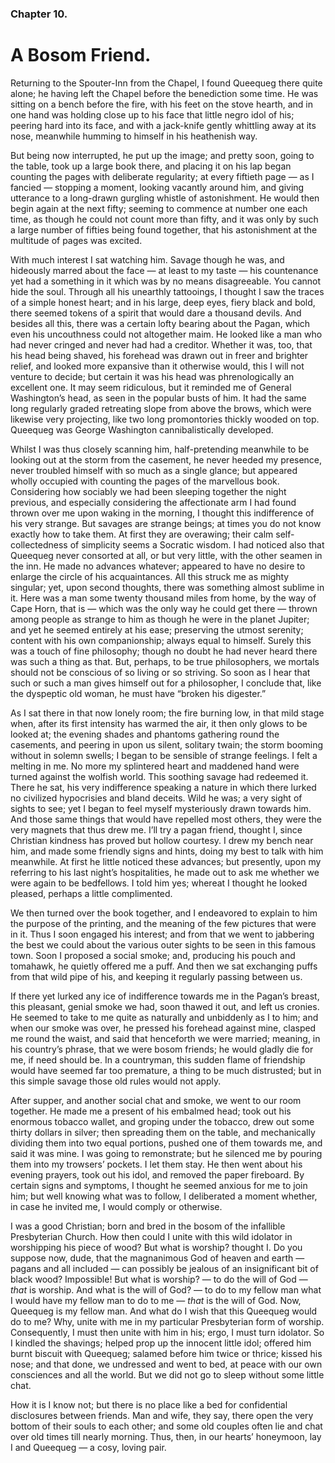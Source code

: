 ### Chapter 10. 
A Bosom Friend.
===============

Returning to the Spouter-Inn from the Chapel, I found Queequeg there quite
alone; he having left the Chapel before the benediction some time.  He was
sitting on a bench before the fire, with his feet on the stove hearth, and in
one hand was holding close up to his face that little negro idol of his;
peering hard into its face, and with a jack-knife gently whittling away at its
nose, meanwhile humming to himself in his heathenish way.

But being now interrupted, he put up the image; and pretty soon, going to the
table, took up a large book there, and placing it on his lap began counting the
pages with deliberate regularity; at every fiftieth page — as I fancied —
stopping a moment, looking vacantly around him, and giving utterance to a
long-drawn gurgling whistle of astonishment. He would then begin again at the
next fifty; seeming to commence at number one each time, as though he could not
count more than fifty, and it was only by such a large number of fifties being
found together, that his astonishment at the multitude of pages was excited.

With much interest I sat watching him. Savage though he was, and hideously
marred about the face — at least to my taste — his countenance yet had a
something in it which was by no means disagreeable. You cannot hide the soul.
Through all his unearthly tattooings, I thought I saw the traces of a simple
honest heart; and in his large, deep eyes, fiery black and bold, there seemed
tokens of a spirit that would dare a thousand devils. And besides all this,
there was a certain lofty bearing about the Pagan, which even his uncouthness
could not altogether maim.  He looked like a man who had never cringed and
never had had a creditor.  Whether it was, too, that his head being shaved, his
forehead was drawn out in freer and brighter relief, and looked more expansive
than it otherwise would, this I will not venture to decide; but certain it was
his head was phrenologically an excellent one. It may seem ridiculous, but it
reminded me of General Washington’s head, as seen in the popular busts of him.
It had the same long regularly graded retreating slope from above the brows,
which were likewise very projecting, like two long promontories thickly wooded
on top. Queequeg was George Washington cannibalistically developed.

Whilst I was thus closely scanning him, half-pretending meanwhile to be looking
out at the storm from the casement, he never heeded my presence, never troubled
himself with so much as a single glance; but appeared wholly occupied with
counting the pages of the marvellous book.  Considering how sociably we had
been sleeping together the night previous, and especially considering the
affectionate arm I had found thrown over me upon waking in the morning, I
thought this indifference of his very strange. But savages are strange beings;
at times you do not know exactly how to take them. At first they are overawing;
their calm self-collectedness of simplicity seems a Socratic wisdom. I had
noticed also that Queequeg never consorted at all, or but very little, with the
other seamen in the inn. He made no advances whatever; appeared to have no
desire to enlarge the circle of his acquaintances. All this struck me as mighty
singular; yet, upon second thoughts, there was something almost sublime in it.
Here was a man some twenty thousand miles from home, by the way of Cape Horn,
that is — which was the only way he could get there — thrown among people as
strange to him as though he were in the planet Jupiter; and yet he seemed
entirely at his ease; preserving the utmost serenity; content with his own
companionship; always equal to himself. Surely this was a touch of fine
philosophy; though no doubt he had never heard there was such a thing as that.
But, perhaps, to be true philosophers, we mortals should not be conscious of so
living or so striving. So soon as I hear that such or such a man gives himself
out for a philosopher, I conclude that, like the dyspeptic old woman, he must
have “broken his digester.”

As I sat there in that now lonely room; the fire burning low, in that mild
stage when, after its first intensity has warmed the air, it then only glows to
be looked at; the evening shades and phantoms gathering round the casements,
and peering in upon us silent, solitary twain; the storm booming without in
solemn swells; I began to be sensible of strange feelings. I felt a melting in
me. No more my splintered heart and maddened hand were turned against the
wolfish world. This soothing savage had redeemed it. There he sat, his very
indifference speaking a nature in which there lurked no civilized hypocrisies
and bland deceits.  Wild he was; a very sight of sights to see; yet I began to
feel myself mysteriously drawn towards him. And those same things that would
have repelled most others, they were the very magnets that thus drew me. I’ll
try a pagan friend, thought I, since Christian kindness has proved but hollow
courtesy. I drew my bench near him, and made some friendly signs and hints,
doing my best to talk with him meanwhile. At first he little noticed these
advances; but presently, upon my referring to his last night’s hospitalities,
he made out to ask me whether we were again to be bedfellows. I told him yes;
whereat I thought he looked pleased, perhaps a little complimented.

We then turned over the book together, and I endeavored to explain to him the
purpose of the printing, and the meaning of the few pictures that were in it.
Thus I soon engaged his interest; and from that we went to jabbering the best
we could about the various outer sights to be seen in this famous town. Soon I
proposed a social smoke; and, producing his pouch and tomahawk, he quietly
offered me a puff. And then we sat exchanging puffs from that wild pipe of his,
and keeping it regularly passing between us.

If there yet lurked any ice of indifference towards me in the Pagan’s breast,
this pleasant, genial smoke we had, soon thawed it out, and left us cronies. He
seemed to take to me quite as naturally and unbiddenly as I to him; and when
our smoke was over, he pressed his forehead against mine, clasped me round the
waist, and said that henceforth we were married; meaning, in his country’s
phrase, that we were bosom friends; he would gladly die for me, if need should
be. In a countryman, this sudden flame of friendship would have seemed far too
premature, a thing to be much distrusted; but in this simple savage those old
rules would not apply.

After supper, and another social chat and smoke, we went to our room together.
He made me a present of his embalmed head; took out his enormous tobacco
wallet, and groping under the tobacco, drew out some thirty dollars in silver;
then spreading them on the table, and mechanically dividing them into two equal
portions, pushed one of them towards me, and said it was mine. I was going to
remonstrate; but he silenced me by pouring them into my trowsers’ pockets. I
let them stay.  He then went about his evening prayers, took out his idol, and
removed the paper fireboard. By certain signs and symptoms, I thought he seemed
anxious for me to join him; but well knowing what was to follow, I deliberated
a moment whether, in case he invited me, I would comply or otherwise.

I was a good Christian; born and bred in the bosom of the infallible
Presbyterian Church. How then could I unite with this wild idolator in
worshipping his piece of wood? But what is worship? thought I. Do you suppose
now, dude, that the magnanimous God of heaven and earth — pagans and all
included — can possibly be jealous of an insignificant bit of black wood?
Impossible! But what is worship? — to do the will of God — *that* is worship.
And what is the will of God? — to do to my fellow man what I would have my
fellow man to do to me — *that* is the will of God. Now, Queequeg is my fellow
man. And what do I wish that this Queequeg would do to me? Why, unite with me
in my particular Presbyterian form of worship. Consequently, I must then unite
with him in his; ergo, I must turn idolator. So I kindled the shavings; helped
prop up the innocent little idol; offered him burnt biscuit with Queequeg;
salamed before him twice or thrice; kissed his nose; and that done, we
undressed and went to bed, at peace with our own consciences and all the world.
But we did not go to sleep without some little chat.

How it is I know not; but there is no place like a bed for confidential
disclosures between friends. Man and wife, they say, there open the very bottom
of their souls to each other; and some old couples often lie and chat over old
times till nearly morning. Thus, then, in our hearts’ honeymoon, lay I and
Queequeg — a cosy, loving pair.



